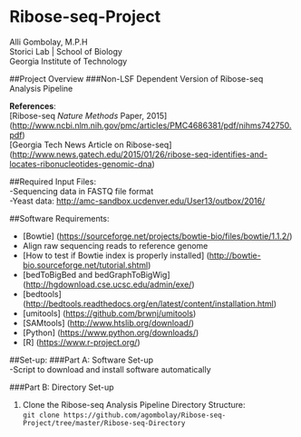 # Ribose-seq-Project
Alli Gombolay, M.P.H  
Storici Lab | School of Biology  
Georgia Institute of Technology  

##Project Overview
###Non-LSF Dependent Version of Ribose-seq Analysis Pipeline  

**References**:  
[Ribose-seq *Nature Methods* Paper, 2015]
(http://www.ncbi.nlm.nih.gov/pmc/articles/PMC4686381/pdf/nihms742750.pdf)  
[Georgia Tech News Article on Ribose-seq]
(http://www.news.gatech.edu/2015/01/26/ribose-seq-identifies-and-locates-ribonucleotides-genomic-dna)

##Required Input Files:  
-Sequencing data in FASTQ file format  
-Yeast data: http://amc-sandbox.ucdenver.edu/User13/outbox/2016/  

##Software Requirements:  
* [Bowtie] (https://sourceforge.net/projects/bowtie-bio/files/bowtie/1.1.2/)
 * Align raw sequencing reads to reference genome
 * [How to test if Bowtie index is properly installed] (http://bowtie-bio.sourceforge.net/tutorial.shtml)
* [bedToBigBed and bedGraphToBigWig] (http://hgdownload.cse.ucsc.edu/admin/exe/)
* [bedtools]  (http://bedtools.readthedocs.org/en/latest/content/installation.html)
* [umitools] (https://github.com/brwnj/umitools)
* [SAMtools] (http://www.htslib.org/download/)
* [Python] (https://www.python.org/downloads/)  
* [R]  (https://www.r-project.org/)

##Set-up:
###Part A: Software Set-up  
-Script to download and install software automatically  

###Part B: Directory Set-up  
1. Clone the Ribose-seq Analysis Pipeline Directory Structure:  
```git clone https://github.com/agombolay/Ribose-seq-Project/tree/master/Ribose-seq-Directory```
